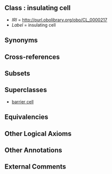 
## Class : insulating cell

 * *IRI* = http://purl.obolibrary.org/obo/CL_0000217
 * *Label* = insulating cell

## Synonyms


## Cross-references


## Subsets


## Superclasses

 * [barrier cell](../../CL/15/CL_0000215.md)

## Equivalencies


## Other Logical Axioms


## Other Annotations


## External Comments


